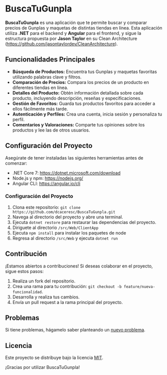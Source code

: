 # BuscaTuGunpla

**BuscaTuGunpla** es una aplicación que te permite buscar y comparar precios de Gunplas y maquetas de distintas tiendas en línea. Esta aplicación utiliza **.NET** para el backend y **Angular** para el frontend, y sigue la estructura propuesta por **Jason Taylor** en su Clean Architecture (https://github.com/jasontaylordev/CleanArchitecture).

## Funcionalidades Principales

- **Búsqueda de Productos:** Encuentra tus Gunplas y maquetas favoritas utilizando palabras clave y filtros.
- **Comparación de Precios:** Compara los precios de un producto en diferentes tiendas en línea.
- **Detalles del Producto:** Obtén información detallada sobre cada producto, incluyendo descripción, reseñas y especificaciones.
- **Gestión de Favoritos:** Guarda tus productos favoritos para acceder a ellos fácilmente más tarde.
- **Autenticación y Perfiles:** Crea una cuenta, inicia sesión y personaliza tu perfil.
- **Comentarios y Valoraciones:** Comparte tus opiniones sobre los productos y lee las de otros usuarios.

## Configuración del Proyecto

Asegúrate de tener instaladas las siguientes herramientas antes de comenzar:

- .NET Core 7: https://dotnet.microsoft.com/download
- Node.js y npm: https://nodejs.org/
- Angular CLI: https://angular.io/cli

### Configuración del Proyecto

1. Clona este repositorio: `git clone https://github.com/dcaceresc/BuscaTuGunpla.git`
2. Navega al directorio del proyecto y abre una terminal.
3. Ejecuta `dotnet restore` para restaurar las dependencias del proyecto.
4. Diriguete al directorio `/src/Web/ClientApp`
5. Ejecuta `npm install` para instalar los paquetes de node
6. Regresa al directorio `/src/Web` y ejecuta `dotnet run`


## Contribución

¡Estamos abiertos a contribuciones! Si deseas colaborar en el proyecto, sigue estos pasos:

1. Realiza un fork del repositorio.
2. Crea una rama para tu contribución: `git checkout -b feature/nueva-funcionalidad`.
3. Desarrolla y realiza tus cambios.
4. Envía un pull request a la rama principal del proyecto.

## Problemas

Si tiene problemas, hágamelo saber planteando un [nuevo problema](https://github.com/dcaceresc/BuscaTuGunpla/issues).

## Licencia

Este proyecto se distribuye bajo la licencia [MIT](LICENSE).



¡Gracias por utilizar BuscaTuGunpla!

